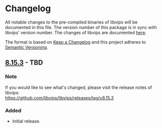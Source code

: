 # Changelog
All notable changes to the pre-compiled binaries of libvips will be documented in this file. The version number of this package is in sync with libvips' version number.
The changes of libvips are documented [here](https://github.com/libvips/libvips/blob/master/ChangeLog).

The format is based on [Keep a Changelog](https://keepachangelog.com/en/1.0.0/) and this project adheres to [Semantic Versioning](https://semver.org/spec/v2.0.0.html).

## [8.15.3] - TBD
### Note
If you would like to see what's changed, please visit the release notes of libvips:  
https://github.com/libvips/libvips/releases/tag/v8.15.3

### Added
- Initial release.

[8.15.3]: https://github.com/kleisauke/pyvips-binary/releases/tag/v8.15.3
